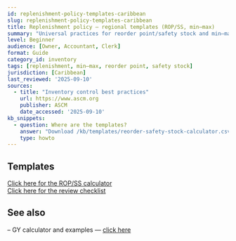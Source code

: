 ```yaml
---
id: replenishment-policy-templates-caribbean
slug: replenishment-policy-templates-caribbean
title: Replenishment policy — regional templates (ROP/SS, min–max)
summary: "Universal practices for reorder point/safety stock and min–max policies; includes a calculator CSV and a review checklist."
level: Beginner
audience: [Owner, Accountant, Clerk]
format: Guide
category_id: inventory
tags: [replenishment, min–max, reorder point, safety stock]
jurisdiction: [Caribbean]
last_reviewed: '2025-09-10'
sources:
  - title: "Inventory control best practices"
    url: https://www.ascm.org
    publisher: ASCM
    date_accessed: '2025-09-10'
kb_snippets:
  - question: Where are the templates?
    answer: "Download /kb/templates/reorder-safety-stock-calculator.csv and /kb/templates/replenishment-review-checklist.csv."
    type: howto
---
```


## Templates
[Click here for the ROP/SS calculator](/kb/templates/reorder-safety-stock-calculator.csv)  
[Click here for the review checklist](/kb/templates/replenishment-review-checklist.csv)

## See also
– GY calculator and examples — [click here](/kb/reorder-points-safety-stock-gyd)

